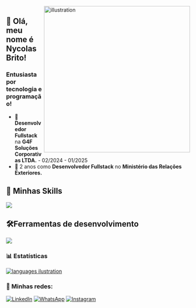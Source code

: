 <img src="https://github.com/devnycolas/devnycolas/assets/143043571/9f97fb7d-e28b-4891-a1bc-42805ddb24fe" alt="illustration" min-width="400px" max-width="400px" width="400px" align="right">

## 👦 Olá, meu nome é <strong>Nycolas Brito!</strong>
<h3> Entusiasta por tecnologia e programação!</h3>

- 💼 **Desenvolvedor Fullstack** na <strong>G4F Soluções Corporativas LTDA.</strong> - 02/2024 - 01/2025
- 💼 2 anos como **Desenvolvedor Fullstack** no <strong>Ministério das Relações Exteriores.</strong>

## 🚀 Minhas Skills

<p align="left">
  <a href="https://skillicons.dev">
    <img src="https://skillicons.dev/icons?i=js,react,nodejs,php,laravel,html,css" />
  </a>
</p>

## 🛠️Ferramentas de desenvolvimento

<p align="left">
  <a href="https://skillicons.dev">
    <img src="https://skillicons.dev/icons?i=vscode,git,postgresql,docker,kubernete,jenkins" />
  </a>
</p>

### 📊 Estatísticas

<a href="https://github.com/devnycolas" title="ilustração do mapeamento de linguagens">
  <img align="center" src="https://github-readme-stats.vercel.app/api/top-langs/?username=devnycolas&theme=dracula&hide_langs_below=1" alt="languages ilustration"/>
</a>

<br>

### 📱 Minhas redes:

<p align="left">
  <a href="https://www.linkedin.com/in/nycolas-brito/" title="LinkedIn">
  <img src="https://img.shields.io/badge/-Linkedin-0e76a8?style=flat-square&logo=Linkedin&logoColor=white&link=/" alt="LinkedIn"/></a>

  <a href="https://wa.me/5561992549368" title="WhatsApp">
  <img src="https://img.shields.io/badge/-WhatsApp-25d366?style=flat-square&labelColor=25d366&logo=whatsapp&logoColor=white&link=" alt="WhatsApp"/></a>

  <a href="https://www.instagram.com/imnycolas_/" title="Instagram">
  <img src="https://img.shields.io/badge/-Instagram-DF0174?style=flat-square&labelColor=DF0174&logo=instagram&logoColor=white&link=" alt="Instagram"/></a>
</p>


